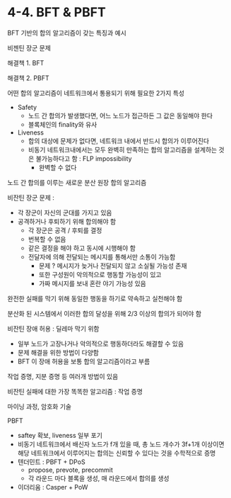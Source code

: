 # 4-4. BFT & PBFT

BFT 기반의 합의 알고리즘이 갖는 특징과 예시 

비젠틴 장군 문제

해결책 1. BFT

해결책 2. PBFT

어떤 합의 알고리즘이 네트워크에서 통용되기 위해 필요한 2가지 특성

- Safety
    - 노드 간 합의가 발생했다면, 어느 노드가 접근하든 그 값은 동일해야 한다
    - 블록체인의 finality와 유사
- Liveness
    - 합의 대상에 문제가 없다면, 네트워크 내에서 반드시 합의가 이루어진다
    - 비동기 네트워크내에서는 모두 완벽히 만족하는 합의 알고리즘을 설계하는 것은 불가능하다고 함 : FLP impossibility
        - 완벽할 수 없다

노드 간 합의를 이루는 새로운 분산 원장 합의 알고리즘

비잔틴 장군 문제 :

- 각 장군이 자신의 군대를 가지고 있음
- 공격하거나 후퇴하기 위해 합의해야 함
    - 각 장군은 공격 / 후퇴를 결정
    - 번복할 수 없음
    - 같은 결정을 해야 하고 동시에 시행해야 함
    - 전달자에 의해 전달되는 메시지를 통해서만 소통이 가능함
        - 문제 ? 메시지가 늦거나 전달되지 않고 소실될 가능성 존재
        - 또한 구성원이 악의적으로 행동할 가능성이 있고
        - 가짜 메시지를 보내 혼란 야기 가능성 있음
        

완전한 실패를 막기 위해 동일한 행동을 하기로 약속하고 실천해야 함

분산화 된 시스템에서 이러한 합의 달성을 위해 2/3 이상의 합의가 되어야 함

비잔틴 장애 허용 : 딜레마 막기 위함

- 일부 노드가 고장나거나 악의적으로 행동하더라도 해결할 수 있음
- 문제 해결을 위한 방법이 다양함
- BFT 이 장애 허용을 보통 합의 알고리즘이라고 부름
    
    

작업 증명, 지분 증명 등 여러개 방법이 있음

비잔틴 실패에 대한 가장 똑똑한 알고리즘 : 작업 증명

마이닝 과정, 암호화 기술

PBFT 

- saftey 확보, liveness 일부 포기
- 비동기 네트워크에서 배신자 노드가 f개 있을 때, 총 노드 개수가 3f+1개 이상이면 해당 네트워크에서 이루어지는 합의는 신뢰할 수 있다는 것을 수학적으로 증명
- 텐더민트 : PBFT + DPoS
    - propose, prevote, precommit
    - 각 라운드 마다 블록을 생성, 매 라운드에서 합의를 생성
- 이더리움 : Casper + PoW